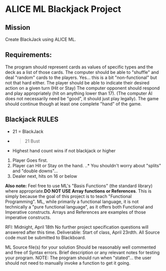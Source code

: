 # ALICE ML Blackjack Project

## Mission
Create BlackJack using ALICE ML.

## Requirements:
The program should represent cards as values of specific types and the deck as a list of those cards.
The computer should be able to "shuffle" and deal "random" cards to the players.
Yes... this is a bit "non-functional" but not that hard either.
The player should be able to indicate their desired action on a given turn (Hit or Stay)
The computer opponent should respond and play appropriately (hit on anything lower than 17).
(The computer AI does not necessarily need be "good", it should just play legally).
The game should continue though at least one complete "hand" of the game.
 
## Blackjack RULES
* 21 = BlackJack
* >21 Bust
* Highest hand count wins if not blackjack or higher

1. Player Goes first.
2. Player can Hit or Stay on the hand.
 ..* You shouldn't worry about "splits" and "double downs"...
3. Dealer next, hits on 16 or below
 
**Also note:** Feel free to use ML's "Basis Functions" (the standard library) where appropriate.**DO NOT USE Array functions or References**. This is simply because the goal of this project is to teach "Functional Programming". ML, while primarily a functional language, it is not technically a "pure functional language", as it offers both Functional and Imperative constructs. Arrays and References are examples of those imperative constructs. 
 
RFI: Midnight, April 18th
No further project specification questions will answered after this time.
Deliverable: Start of class, April 23rdth.
All Source code must be submitted to Blackboard.

ML Source file(s) for your solution
Should be reasonably well commented and free of Syntax errors.
Brief description or any relevant notes for testing your program.
NOTE: The program should run when "stated"... the user should not need to manually invoke a function to get it going.
